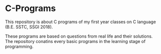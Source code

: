 # C-Programs
This repository is about C programs of my first year classes on C language (B.E. SSTC, SSGI 2018).

These programs are based on questions from real life and their solutions.
The repository conatins every basic programs in the learning stage of programming.
